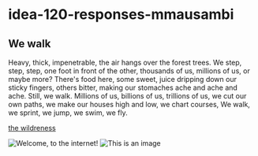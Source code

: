 # idea-120-responses-mmausambi

## We walk ##

Heavy, thick, impenetrable, the air hangs over the forest trees. 
We step, step, step, one foot in front of the other, thousands of us, millions of us, or maybe more?
There's food here, some sweet, juice dripping down our sticky fingers, 
others bitter, making our stomaches ache and ache and ache.
Still, we walk.
Millions of us, billions of us, trillions of us, we cut our own paths, we make our houses high and low, we chart courses,
We walk, we sprint, we jump, we swim, we fly.

[the wildreness](https://www.youtube.com/watch?v=IlMVOa1cDEc)

![Welcome, to the internet!](https://i.imgur.com/kzkCQat.jpg)
![This is an image](https://www.digminecraft.com/game_commands/images/completed_gamemode_creative.png)
